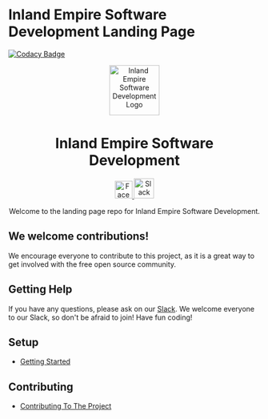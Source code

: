 # **Inland Empire Software Development Landing Page**

[![Codacy Badge](https://api.codacy.com/project/badge/Grade/816eb5fad1674e6abb1bffad8358aa25)](https://app.codacy.com/app/inland-empire-software-development/landing?utm_source=github.com&utm_medium=referral&utm_content=inland-empire-software-development/landing&utm_campaign=Badge_Grade_Settings)

<p align="center">
  <img 
    alt="Inland Empire Software Development Logo" 
    src="https://user-images.githubusercontent.com/36907562/55706662-9ae24f80-5996-11e9-9557-3a8440c5926a.png" 
    width="100px" >
</p>
<h1 align="center"> 
  Inland Empire Software Development 
</h1>
<p align="center">
  <a href="https://www.facebook.com/groups/IESoftwareDevelopment/">
    <img 
      alt="Facebook logo" 
      src="https://en.facebookbrand.com/wp-content/uploads/2016/05/flogo_rgb_hex-brc-site-250.png" 
      width="35px">
  </a>
  <a href="https://ie-sd.slack.com">
    <img 
      alt="Slack logo"
      src="https://cdn-images-1.medium.com/max/1600/1*rncLjp_nxRi08Y8AKZCJVA.png"
      width="40px">
  </a>
</p>

<p align="center">
  Welcome to the landing page repo for Inland Empire Software Development.
</p>

## **We welcome contributions!**
We encourage everyone to contribute to this project, as it is a great way to get involved with the free open source community.

## **Getting Help**

  If you have any questions, please ask on our [Slack](https://ie-sd.slack.com). We welcome everyone to our Slack, so don't be afraid to join! Have fun coding!

## **Setup**
* [Getting Started](./docs/SETUP.md)

## **Contributing**
* [Contributing To The Project](./docs/CONTRIBUTING.md)